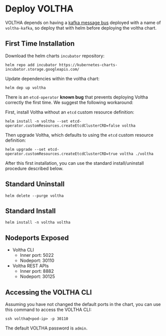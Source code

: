 # Deploy VOLTHA

VOLTHA depends on having a [kafka message bus](kafka.md) deployed with a name
of `voltha-kafka`, so deploy that with helm before deploying the voltha chart.


## First Time Installation

Download the helm charts `incubator` repository:

```shell
helm repo add incubator https://kubernetes-charts-incubator.storage.googleapis.com/
```

Update dependencies within the voltha chart:

```shell
helm dep up voltha
```

There is an `etcd-operator` **known bug** that prevents deploying
Voltha correctly the first time. We suggest the following workaround:

First, install Voltha without an `etcd` custom resource definition:

```shell
helm install -n voltha --set etcd-operator.customResources.createEtcdClusterCRD=false voltha
```

Then upgrade Voltha, which defaults to using the `etcd` custom
resource definition:

```shell
helm upgrade --set etcd-operator.customResources.createEtcdClusterCRD=true voltha ./voltha
```

After this first installation, you can use the standard
install/uninstall procedure described below.

## Standard Uninstall

```shell
helm delete --purge voltha
```

## Standard Install

```shell
helm install -n voltha voltha
```

## Nodeports Exposed

* Voltha CLI
    * Inner port: 5022
    * Nodeport: 30110
* Voltha REST APIs
    * Inner port: 8882
    * Nodeport: 30125

## Accessing the VOLTHA CLI

Assuming you have not changed the default ports in the chart,
you can use this command to access the VOLTHA CLI:

```shell
ssh voltha@<pod-ip> -p 30110
```

The default VOLTHA password is `admin`.
